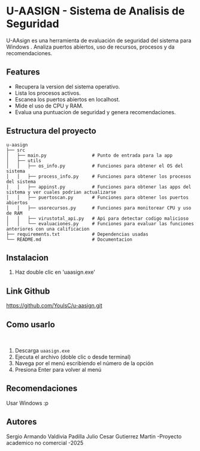 # U-AASIGN - Sistema de Analisis de Seguridad

U-AAsign es una herramienta de evaluación de seguridad del sistema para Windows . Analiza puertos abiertos, uso de recursos, procesos y da recomendaciones.


## Features

- Recupera la version del sistema operativo.
- Lista los procesos activos.
- Escanea los puertos abiertos en localhost.
- Mide el uso de CPU y RAM.
- Evalua una puntuacion de seguridad y genera recomendaciones.

## Estructura del proyecto

```
u-aasign
├── src
│   ├── main.py                 # Punto de entrada para la app
│   ├── utils
│   │   ├── os_info.py          # Funciones para obtener el OS del sistema
│   │   ├── process_info.py     # Funciones para obtener los procesos del sistema
│   │   ├── appinst.py          # Funciones para obtener las apps del sistema y ver cuales podrian actualizarse
│   │   ├── puertoscan.py       # Funciones para obtener los puertos abiertos 
│   │   ├── usorecursos.py      # Funciones para monitorear CPU y uso de RAM 
│   │   ├── virustotal_api.py   # Api para detectar codigo malicioso
│   │   └── evaluaciones.py     # Funciones para evaluar las funciones anteriores con una calificacion
├── requirements.txt            # Dependencias usadas
└── README.md                   # Documentacion
```

## Instalacion


1. Haz double clic en  'uaasign.exe'


## Link Github
https://github.com/YoulsC/u-aasign.git


## Como usarlo

⠀
1. Descarga `uaasign.exe`
2. Ejecuta el archivo (doble clic o desde terminal)
3. Navega por el menú escribiendo el número de la opción
4. Presiona Enter para volver al menú


## Recomendaciones 
Usar Windows :p


## Autores
Sergio Armando Valdivia Padilla
Julio Cesar Gutierrez Martin
-Proyecto academico no comercial -2025